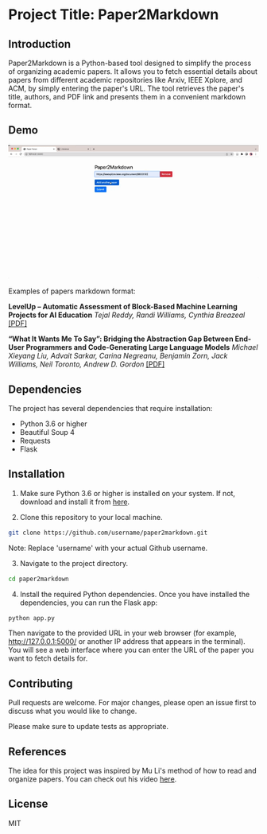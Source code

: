 # Project Title: Paper2Markdown

## Introduction
Paper2Markdown is a Python-based tool designed to simplify the process of organizing academic papers. It allows you to fetch essential details about papers from different academic repositories like Arxiv, IEEE Xplore, and ACM, by simply entering the paper's URL. The tool retrieves the paper's title, authors, and PDF link and presents them in a convenient markdown format.

## Demo

![Demo GIF](./demo.gif)

Examples of papers markdown format:

**LevelUp – Automatic Assessment of Block-Based Machine Learning Projects for AI Education** <em>Tejal Reddy, Randi Williams, Cynthia Breazeal</em> [[PDF]](https://ieeexplore.ieee.org/stamp/stamp.jsp?tp=&amp;arnumber=9833130)

**“What It Wants Me To Say”: Bridging the Abstraction Gap Between End-User Programmers and Code-Generating Large Language Models** <em>Michael Xieyang Liu, Advait Sarkar, Carina Negreanu, Benjamin Zorn, Jack Williams, Neil Toronto, Andrew D. Gordon</em> [[PDF]](https://dl.acm.org/doi/pdf/10.1145/3544548.3580817)




## Dependencies
The project has several dependencies that require installation:
- Python 3.6 or higher
- Beautiful Soup 4
- Requests
- Flask

## Installation

1. Make sure Python 3.6 or higher is installed on your system. If not, download and install it from [here](https://www.python.org/downloads/).

2. Clone this repository to your local machine. 
```bash
git clone https://github.com/username/paper2markdown.git
```
Note: Replace 'username' with your actual Github username.

3. Navigate to the project directory.
```bash
cd paper2markdown
```

4. Install the required Python dependencies.
Once you have installed the dependencies, you can run the Flask app:
```bash
python app.py
```
Then navigate to the provided URL in your web browser (for example, http://127.0.0.1:5000/ or another IP address that appears in the terminal). You will see a web interface where you can enter the URL of the paper you want to fetch details for.

## Contributing
Pull requests are welcome. For major changes, please open an issue first to discuss what you would like to change.

Please make sure to update tests as appropriate.

## References

The idea for this project was inspired by Mu Li's method of how to read and organize papers. You can check out his video [here](https://www.youtube.com/watch?v=q1G0xZCqYxY).


## License
MIT
